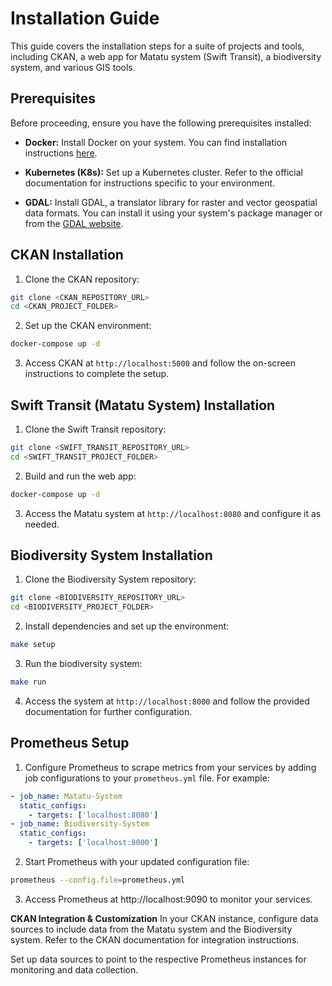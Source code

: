# Installation Guide

This guide covers the installation steps for a suite of projects and tools, including CKAN, a web app for Matatu system (Swift Transit), a biodiversity system, and various GIS tools.

## Prerequisites

Before proceeding, ensure you have the following prerequisites installed:

- **Docker:** Install Docker on your system. You can find installation instructions [here](https://docs.docker.com/get-docker/).

- **Kubernetes (K8s):** Set up a Kubernetes cluster. Refer to the official documentation for instructions specific to your environment.

- **GDAL:** Install GDAL, a translator library for raster and vector geospatial data formats. You can install it using your system's package manager or from the [GDAL website](https://gdal.org/).

## CKAN Installation

1. Clone the CKAN repository:

```bash
git clone <CKAN_REPOSITORY_URL>
cd <CKAN_PROJECT_FOLDER>
```


2. Set up the CKAN environment:

```bash
docker-compose up -d
```


3. Access CKAN at `http://localhost:5000` and follow the on-screen instructions to complete the setup.

## Swift Transit (Matatu System) Installation

1. Clone the Swift Transit repository:

```bash
git clone <SWIFT_TRANSIT_REPOSITORY_URL>
cd <SWIFT_TRANSIT_PROJECT_FOLDER>
```
2. Build and run the web app:
```bash
docker-compose up -d
```


3. Access the Matatu system at `http://localhost:8080` and configure it as needed.

## Biodiversity System Installation

1. Clone the Biodiversity System repository:

```bash
git clone <BIODIVERSITY_REPOSITORY_URL>
cd <BIODIVERSITY_PROJECT_FOLDER>
```


2. Install dependencies and set up the environment:

```bash
make setup
```


3. Run the biodiversity system:

```bash
make run
```


4. Access the system at `http://localhost:8000` and follow the provided documentation for further configuration.

## Prometheus Setup

1. Configure Prometheus to scrape metrics from your services by adding job configurations to your `prometheus.yml` file. For example:

```yaml
- job_name: Matatu-System
  static_configs:
    - targets: ['localhost:8080']
- job_name: Biodiversity-System
  static_configs:
    - targets: ['localhost:8000']
```

2. Start Prometheus with your updated configuration file:
```bash
prometheus --config.file=prometheus.yml
```

3. Access Prometheus at http://localhost:9090 to monitor your services.

**CKAN Integration & Customization**
In your CKAN instance, configure data sources to include data from the Matatu system and the Biodiversity system. Refer to the CKAN documentation for integration instructions.

Set up data sources to point to the respective Prometheus instances for monitoring and data collection.
